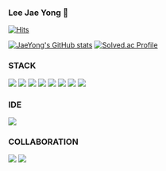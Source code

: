 ### Lee Jae Yong 👋

[![Hits](https://hits.seeyoufarm.com/api/count/incr/badge.svg?url=https%3A%2F%2Fgithub.com%2FJaeYong0107&count_bg=%23498DD9&title_bg=%23AEACAC&icon=&icon_color=%23E7E7E7&title=hits&edge_flat=false)](https://hits.seeyoufarm.com)

[![JaeYong's GitHub stats](https://github-readme-stats.vercel.app/api?username=JaeYong0107)](https://github.com/anuraghazra/github-readme-stats) [![Solved.ac Profile](http://mazassumnida.wtf/api/v2/generate_badge?boj=dwd07)](https://solved.ac/dwd07/)

### STACK
<img src="https://img.shields.io/badge/JAVA-%23007396?style=flat-square&logo=JAVA&logoColor=white"> <img src="https://img.shields.io/badge/HTML5-%23E34F26?style=flat-square&logo=HTML5&logoColor=white"> <img src="https://img.shields.io/badge/CSS3-%231572B6?style=flat-square&logo=CSS3&logoColor=white"> <img src="https://img.shields.io/badge/JAVASCRIPT-%23F7DF1E?style=flat-square&logo=JAVASCRIPT&logoColor=white"> <img src="https://img.shields.io/badge/TYPESCRIPT-%233178C6?style=flat-square&logo=TYPESCRIPT&logoColor=white"> <img src="https://img.shields.io/badge/REACT-%2361DAFB?style=flat-square&logo=REACT&logoColor=white"> <img src="https://img.shields.io/badge/REDUX-%23764ABC?style=flat-square&logo=REDUX&logoColor=white"> <img src="https://img.shields.io/badge/NEXT.js-%23000000?style=flat-square&logo=NEXT.js&logoColor=white">
### IDE
<img src="https://img.shields.io/badge/VISUAL STUDIO CODE-%23007ACC?style=flat-square&logo=VISUAL STUDIO CODE&logoColor=white"></br>
### COLLABORATION
<img src="https://img.shields.io/badge/GIT-%23F05032?style=flat-square&logo=GIT&logoColor=white"> <img src="https://img.shields.io/badge/JIRA-%230052CC?style=flat-square&logo=JIRA&logoColor=white">

